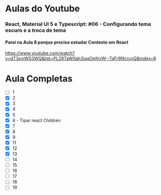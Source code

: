 # Aulas do Youtube

### React, Material UI 5 e Typescript: #06 - Configurando tema escuro e a troca de tema

#### Parei na Aula 8 porque preciso estudar Contexto em React

https://www.youtube.com/watch?v=dT3xviWS3WQ&list=PL29TaWXah3iaqOejItvW--TaFr9NcruyQ&index=8


# Aula Completas

- [ ] 1
- [x] 2
- [x] 3
- [x] 4
- [x] 5
- [x] 6 - Tipar react Children
- [x] 7
- [x] 8
- [x] 9
- [x] 11
- [x] 12
- [x] 13
- [ ] 14
- [ ] 15
- [ ] 16
- [ ] 17
- [ ] 18
- [ ] 19